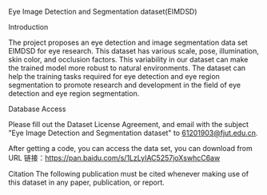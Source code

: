 Eye Image Detection and Segmentation dataset(EIMDSD)

Introduction 

The project proposes an eye detection and image segmentation data set EIMDSD for eye research. This dataset has various scale, pose, illumination, skin color, and occlusion factors. This variability in our dataset can make the trained model more robust to natural environments. The dataset can help the training tasks required for eye detection and eye region segmentation to promote research and development in the field of eye detection and eye region segmentation.

Database Access

Please fill out the Dataset License Agreement, and email with the subject "Eye Image Detection and Segmentation dataset" to 61201903@fjut.edu.cn.

After getting a code, you can access the data set, you can download from URL 链接：https://pan.baidu.com/s/1LzLyIAC5257joXswhcC6aw 

Citation The following publication must be cited whenever making use of this dataset in any paper, publication, or report.
